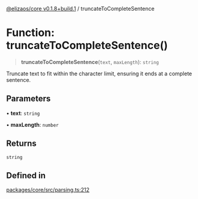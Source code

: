 [@elizaos/core v0.1.8+build.1](../index.md) / truncateToCompleteSentence

# Function: truncateToCompleteSentence()

> **truncateToCompleteSentence**(`text`, `maxLength`): `string`

Truncate text to fit within the character limit, ensuring it ends at a complete sentence.

## Parameters

• **text**: `string`

• **maxLength**: `number`

## Returns

`string`

## Defined in

[packages/core/src/parsing.ts:212](https://github.com/JoeyKhd/eliza/blob/main/packages/core/src/parsing.ts#L212)
